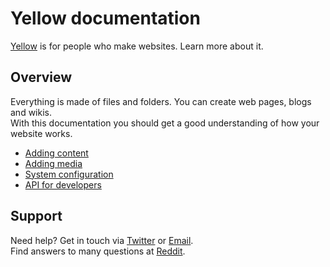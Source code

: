 Yellow documentation
====================

[Yellow](https://github.com/markseu/yellowcms) is for people who make websites. Learn more about it.

Overview
--------
Everything is made of files and folders. You can create web pages, blogs and wikis.  
With this documentation you should get a good understanding of how your website works.

* [Adding content](content.md)
* [Adding media](media.md)
* [System configuration](system.md)
* [API for developers](yellowapi.md)

Support
-------
Need help? Get in touch via [Twitter](https://twitter.com/markseu) or [Email](http://datenstrom.se/contact/).  
Find answers to many questions at [Reddit](http://www.reddit.com/r/yellowcms/).